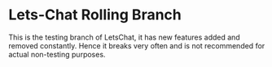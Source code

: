 # Lets-Chat Rolling Branch
This is the testing branch of LetsChat, it has new features added and removed constantly. Hence it breaks very often and is not recommended for actual non-testing purposes.
